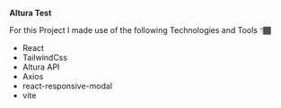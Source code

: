 **Altura Test**

For this Project I made use of the following Technologies and Tools 👇🏾

- React
- TailwindCss
- Altura API
- Axios
- react-responsive-modal
- vite
